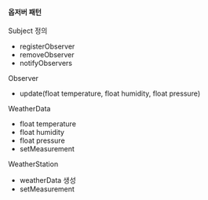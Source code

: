 #### 옵저버 패턴

Subject 정의
* registerObserver
* removeObserver
* notifyObservers

Observer
* update(float temperature, float humidity, float pressure)

WeatherData
* float temperature
* float humidity
* float pressure
* setMeasurement

WeatherStation
* weatherData 생성
* setMeasurement

